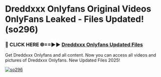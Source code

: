 # Dreddxxx Onlyfans Original Videos 0nlyFans Leaked - Files Updated! (so296)

<h3>🔴 CLICK HERE 🌐==►► <a href="https://tinyurl.com/ehrbuxhb" rel="nofollow">Dreddxxx Onlyfans Updated Files</a></h3>

Get Dreddxxx Onlyfans and all content. Now you can access all videos and pictures of Dreddxxx Onlyfans. New Updated Files 2025!

[![so296](https://i.imgur.com/lVYEuWS.gif)](https://tinyurl.com/ehrbuxhb)
